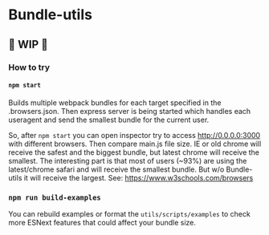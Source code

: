 # Bundle-utils

## 🚧 WIP 🚧

### How to try

#### `npm start`
Builds multiple webpack bundles for each target specified in the .browsers.json.
Then express server is being started which handles each useragent and send the smallest bundle for the current user.

So, after `npm start` you can open inspector try to access http://0.0.0.0:3000 with different browsers. Then compare main.js file size. IE or old chrome will receive the safest and the biggest bundle, but latest chrome will receive the smallest. The interesting part is that most of users (~93%) are using the latest/chrome safari and will receive the smallest bundle. But w/o Bundle-utils it will receive the largest. See: https://www.w3schools.com/browsers


### `npm run build-examples`
You can rebuild examples or format the `utils/scripts/examples` to check more ESNext features that could affect your bundle size.
